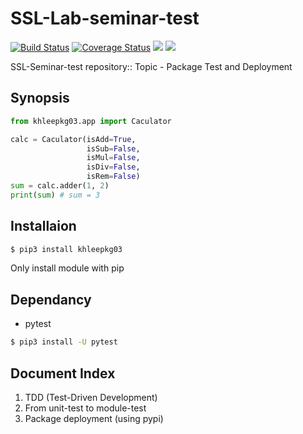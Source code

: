 # SSL-Lab-seminar-test

[![Build Status](https://travis-ci.org/KeonHeeLee/ssl-lab-test.svg?branch=master)](https://travis-ci.org/KeonHeeLee/ssl-lab-test)
[![Coverage Status](https://coveralls.io/repos/github/KeonHeeLee/ssl-lab-test/badge.svg?branch=master)](https://coveralls.io/github/KeonHeeLee/ssl-lab-test?branch=master)
[<img src="https://codedocs.xyz/KeonHeeLee/ssl-lab-test.svg">](https://codedocs.xyz/KeonHeeLee/ssl-lab-test)
<img src="https://img.shields.io/badge/python-%3E%3D3.4-blue.svg">

SSL-Seminar-test repository:: Topic - Package Test and Deployment

## Synopsis

```python
from khleepkg03.app import Caculator 

calc = Caculator(isAdd=True,
                 isSub=False,
                 isMul=False,
                 isDiv=False,
                 isRem=False)
sum = calc.adder(1, 2)
print(sum) # sum = 3
```

## Installaion

```bash
$ pip3 install khleepkg03
``` 

Only install module with pip

## Dependancy

- pytest

```bash
$ pip3 install -U pytest
```

## Document Index

1. TDD (Test-Driven Development)
2. From unit-test to module-test
3. Package deployment (using pypi)

